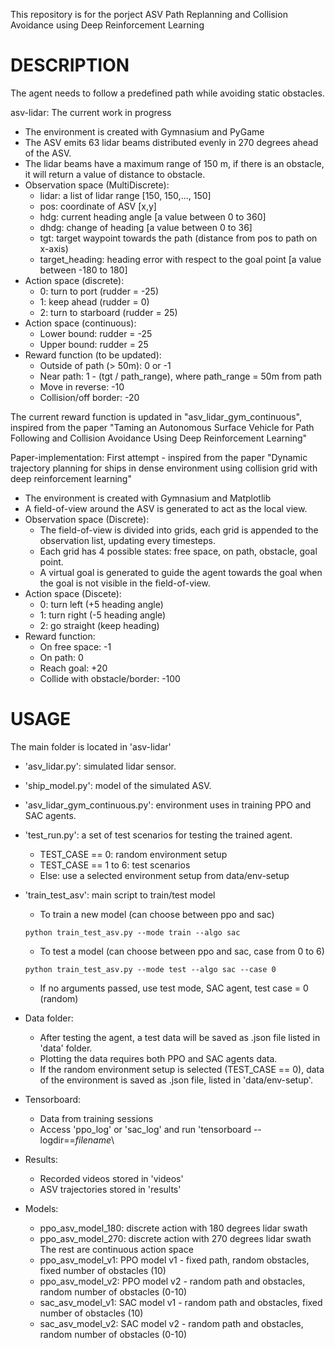 This repository is for the porject ASV Path Replanning and Collision Avoidance using Deep Reinforcement Learning

# DESCRIPTION

The agent needs to follow a predefined path while avoiding static obstacles.

asv-lidar: The current work in progress
- The environment is created with Gymnasium and PyGame
- The ASV emits 63 lidar beams distributed evenly in 270 degrees ahead of the ASV.
- The lidar beams have a maximum range of 150 m, if there is an obstacle, it will return a value of distance to obstacle.
- Observation space (MultiDiscrete):
  + lidar: a list of lidar range [150, 150,..., 150]
  + pos: coordinate of ASV [x,y]
  + hdg: current heading angle [a value between 0 to 360]
  + dhdg: change of heading [a value between 0 to 36]
  + tgt: target waypoint towards the path (distance from pos to path on x-axis)
  + target_heading: heading error with respect to the goal point [a value between -180 to 180]
- Action space (discrete):
  + 0: turn to port (rudder = -25)
  + 1: keep ahead (rudder = 0)
  + 2: turn to starboard (rudder = 25)
- Action space (continuous):
  + Lower bound: rudder = -25
  + Upper bound: rudder = 25
- Reward function (to be updated):
  + Outside of path (> 50m): 0 or -1
  + Near path: 1 - (tgt / path_range), where path_range = 50m from path
  + Move in reverse: -10
  + Collision/off border: -20

The current reward function is updated in "asv_lidar_gym_continuous", inspired from the paper "Taming an Autonomous Surface Vehicle for Path Following and Collision Avoidance Using Deep Reinforcement Learning"

Paper-implementation: First attempt - inspired from the paper "Dynamic trajectory planning for ships in dense environment using collision grid with deep reinforcement learning"
- The environment is created with Gymnasium and Matplotlib
- A field-of-view around the ASV is generated to act as the local view.
- Observation space (Discrete):
  + The field-of-view is divided into grids, each grid is appended to the observation list, updating every timesteps.
  + Each grid has 4 possible states: free space, on path, obstacle, goal point.
  + A virtual goal is generated to guide the agent towards the goal when the goal is not visible in the field-of-view.
- Action space (Discete):
  + 0: turn left (+5 heading angle)
  + 1: turn right (-5 heading angle)
  + 2: go straight (keep heading)
- Reward function:
  + On free space: -1
  + On path: 0
  + Reach goal: +20
  + Collide with obstacle/border: -100

# USAGE

The main folder is located in 'asv-lidar'
- 'asv_lidar.py': simulated lidar sensor.
- 'ship_model.py': model of the simulated ASV.
- 'asv_lidar_gym_continuous.py': environment uses in training PPO and SAC agents.
- 'test_run.py': a set of test scenarios for testing the trained agent.
  + TEST_CASE == 0: random environment setup
  + TEST_CASE == 1 to 6: test scenarios
  + Else: use a selected environment setup from data/env-setup
- 'train_test_asv': main script to train/test model
  + To train a new model (can choose between ppo and sac)
  ```
  python train_test_asv.py --mode train --algo sac
  ```
  + To test a model (can choose between ppo and sac, case from 0 to 6)
  ```
  python train_test_asv.py --mode test --algo sac --case 0
  ```
  + If no arguments passed, use test mode, SAC agent, test case = 0 (random)

- Data folder:
  + After testing the agent, a test data will be saved as .json file listed in 'data' folder. 
  + Plotting the data requires both PPO and SAC agents data.
  + If the random environment setup is selected (TEST_CASE == 0), data of the environment is saved as .json file,   listed in 'data/env-setup'.

- Tensorboard:
  + Data from training sessions
  + Access 'ppo_log' or 'sac_log' and run 'tensorboard --logdir==$filename$\

- Results:
  + Recorded videos stored in 'videos'
  + ASV trajectories stored in 'results'

- Models:
  + ppo_asv_model_180: discrete action with 180 degrees lidar swath
  + ppo_asv_model_270: discrete action with 270 degrees lidar swath
  The rest are continuous action space
  + ppo_asv_model_v1: PPO model v1 - fixed path, random obstacles, fixed number of obstacles (10)
  + ppo_asv_model_v2: PPO model v2 - random path and obstacles, random number of obstacles (0-10)
  + sac_asv_model_v1: SAC model v1 - random path and obstacles, fixed number of obstacles (10)
  + sac_asv_model_v2: SAC model v2 - random path and obstacles, random number of obstacles (0-10)
